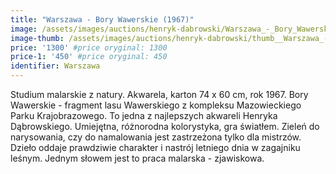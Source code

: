 ```yaml
---
title: "Warszawa - Bory Wawerskie (1967)"
image: /assets/images/auctions/henryk-dabrowski/Warszawa_-_Bory_Wawerskie_(1967).jpg
image-thumb: /assets/images/auctions/henryk-dabrowski/thumb__Warszawa_-_Bory_Wawerskie_(1967).jpg
price: '1300' #price oryginal: 1300
price-1: '450' #price oryginal: 450
identifier: Warszawa
---
```


Studium malarskie z natury. Akwarela, karton 74 x 60 cm, rok 1967.
Bory Wawerskie - fragment lasu Wawerskiego z kompleksu Mazowieckiego Parku Krajobrazowego. To jedna z najlepszych akwareli Henryka Dąbrowskiego. Umiejętna, różnorodna kolorystyka, gra światłem. Zieleń do narysowania, czy do namalowania jest zastrzeżona tylko dla mistrzów. Dzieło oddaje prawdziwie charakter i nastrój letniego dnia w zagajniku leśnym. Jednym słowem jest to praca malarska - zjawiskowa.